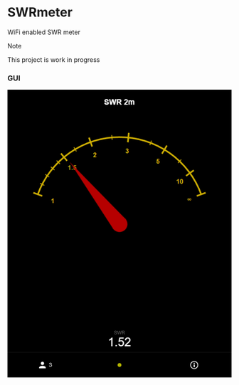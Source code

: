 # SWRmeter
WiFi enabled SWR meter 

> [!NOTE]
> This project is work in progress

### GUI
![Screenshot of GUI.](GUI.png)